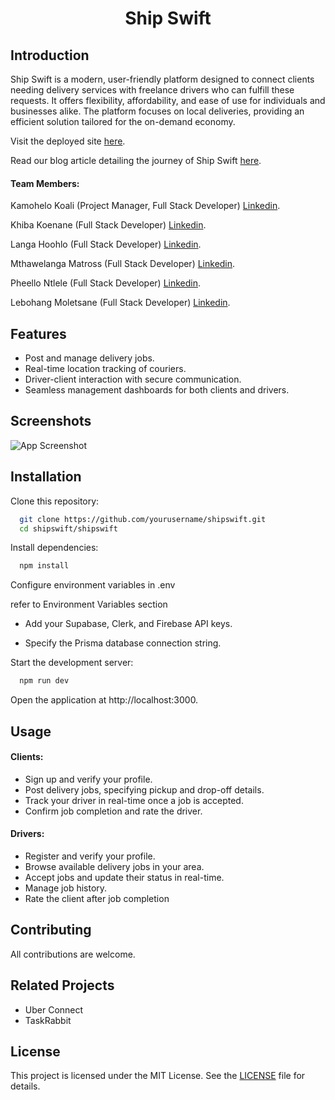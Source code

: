 <h1 align="center">Ship Swift</h1>

## Introduction

Ship Swift is a modern, user-friendly platform designed to connect clients needing delivery services with freelance drivers who can fulfill these requests. It offers flexibility, affordability, and ease of use for individuals and businesses alike. The platform focuses on local deliveries, providing an efficient solution tailored for the on-demand economy.

Visit the deployed site [here](https://twitter.com/).

Read our blog article detailing the journey of Ship Swift [here](https://twitter.com/).

#### Team Members:

Kamohelo Koali (Project Manager, Full Stack Developer) [Linkedin](https://twitter.com/).

Khiba Koenane (Full Stack Developer) [Linkedin](https://twitter.com/).

Langa Hoohlo (Full Stack Developer) [Linkedin](https://twitter.com/).

Mthawelanga Matross (Full Stack Developer) [Linkedin](https://twitter.com/).

Pheello Ntlele (Full Stack Developer) [Linkedin](https://twitter.com/).

Lebohang Moletsane (Full Stack Developer) [Linkedin](https://twitter.com/).

## Features

- Post and manage delivery jobs.
- Real-time location tracking of couriers.
- Driver-client interaction with secure communication.
- Seamless management dashboards for both clients and drivers.

## Screenshots

![App Screenshot](https://via.placeholder.com/468x300?text=App+Screenshot+Here)

## Installation

Clone this repository:

```bash
  git clone https://github.com/yourusername/shipswift.git
  cd shipswift/shipswift
```

Install dependencies:

```bash
  npm install
```

Configure environment variables in .env

refer to Environment Variables section

- Add your Supabase, Clerk, and Firebase API keys.

- Specify the Prisma database connection string.

Start the development server:

```bash
  npm run dev
```

Open the application at http://localhost:3000.

## Usage

#### Clients:

- Sign up and verify your profile.
- Post delivery jobs, specifying pickup and drop-off details.
- Track your driver in real-time once a job is accepted.
- Confirm job completion and rate the driver.

#### Drivers:

- Register and verify your profile.
- Browse available delivery jobs in your area.
- Accept jobs and update their status in real-time.
- Manage job history.
- Rate the client after job completion

## Contributing

All contributions are welcome.

## Related Projects

- Uber Connect
- TaskRabbit

## License

This project is licensed under the MIT License. See the [LICENSE](https://choosealicense.com/licenses/mit/) file for details.
